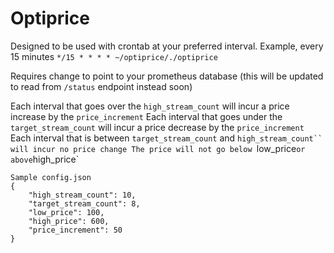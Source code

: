 # Optiprice
Designed to be used with crontab at your preferred interval.
Example, every 15 minutes
`*/15 * * * * ~/optiprice/./optiprice`

Requires change to point to your prometheus database (this will be updated to read from `/status` endpoint instead soon)

Each interval that goes over the `high_stream_count` will incur a price increase by the `price_increment`
Each interval that goes under the `target_stream_count` will incur a price decrease by the `price_increment`
Each interval that is between `target_stream_count` and `high_stream_count`` will incur no price change
The price will not go below `low_price` or above `high_price`

```
Sample config.json
{
    "high_stream_count": 10,
    "target_stream_count": 8,
    "low_price": 100,
    "high_price": 600,
    "price_increment": 50
}
```
